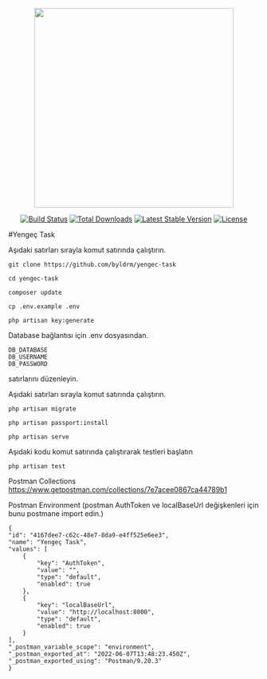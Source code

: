<p align="center"><a href="https://laravel.com" target="_blank"><img src="https://raw.githubusercontent.com/laravel/art/master/logo-lockup/5%20SVG/2%20CMYK/1%20Full%20Color/laravel-logolockup-cmyk-red.svg" width="400"></a></p>

<p align="center">
<a href="https://travis-ci.org/laravel/framework"><img src="https://travis-ci.org/laravel/framework.svg" alt="Build Status"></a>
<a href="https://packagist.org/packages/laravel/framework"><img src="https://img.shields.io/packagist/dt/laravel/framework" alt="Total Downloads"></a>
<a href="https://packagist.org/packages/laravel/framework"><img src="https://img.shields.io/packagist/v/laravel/framework" alt="Latest Stable Version"></a>
<a href="https://packagist.org/packages/laravel/framework"><img src="https://img.shields.io/packagist/l/laravel/framework" alt="License"></a>
</p>

#Yengeç Task



Aşıdaki satırları sırayla komut satırında çalıştırın.

    git clone https://github.com/byldrm/yengec-task
    
    cd yengec-task
    
    composer update

    cp .env.example .env

    php artisan key:generate

Database bağlantısı için .env dosyasından.

    DB_DATABASE
    DB_USERNAME
    DB_PASSWORD

satırlarını düzenleyin.


Aşıdaki satırları sırayla komut satırında çalıştırın.

    php artisan migrate

    php artisan passport:install

    php artisan serve

Aşıdaki kodu komut satırında çalıştırarak testleri başlatın

    php artisan test

Postman Collections
https://www.getpostman.com/collections/7e7acee0867ca44789b1

Postman Environment (postman AuthToken ve localBaseUrl değişkenleri için bunu postmane import edin.)
    
    {
	"id": "4167dee7-c62c-48e7-8da9-e4ff525e6ee3",
	"name": "Yengeç Task",
	"values": [
		{
			"key": "AuthToken",
			"value": "",
			"type": "default",
			"enabled": true
		},
		{
			"key": "localBaseUrl",
			"value": "http://localhost:8000",
			"type": "default",
			"enabled": true
		}
	],
	"_postman_variable_scope": "environment",
	"_postman_exported_at": "2022-06-07T13:48:23.450Z",
	"_postman_exported_using": "Postman/9.20.3"
    }

    

